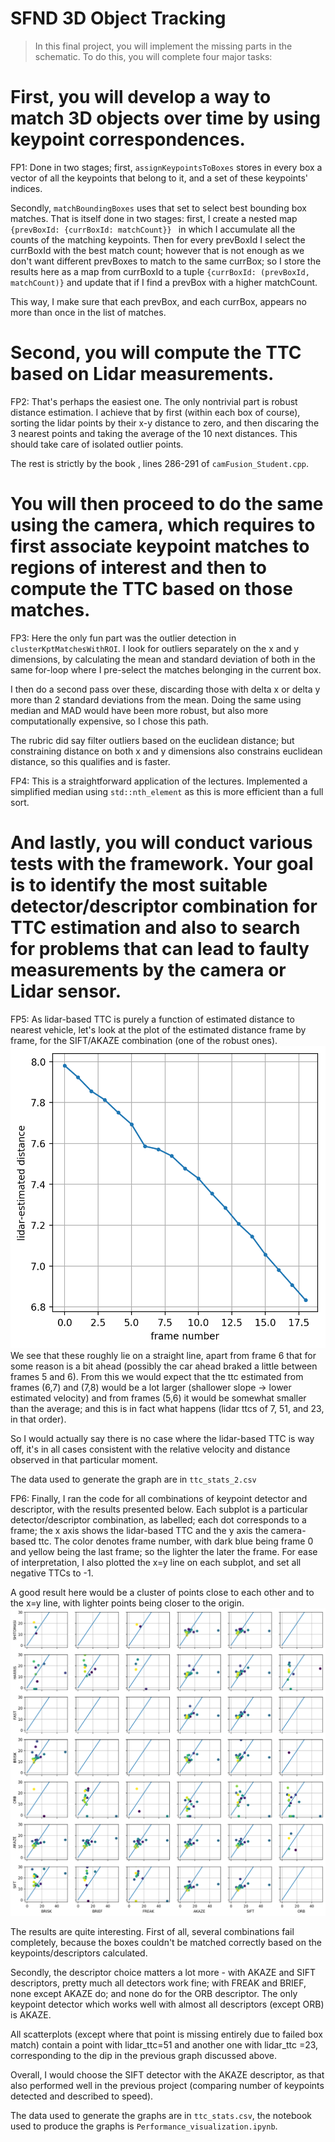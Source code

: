 # SFND 3D Object Tracking

> In this final project, you will implement the missing parts in the schematic. To do this, you will complete four major tasks: 
# First, you will develop a way to match 3D objects over time by using keypoint correspondences. 

FP1: Done in two stages; first, `assignKeypointsToBoxes` stores in every box a vector of all the keypoints that belong to it,
and a set of these keypoints' indices. 

Secondly, `matchBoundingBoxes` uses that set to select best bounding box matches. That is itself done in two stages: first, 
I create a nested map `{prevBoxId: {currBoxId: matchCount}} ` in which I accumulate all the counts of the matching keypoints.
Then for every prevBoxId I select the currBoxId with the best match count; however that is not enough as we don't want 
different prevBoxes to match to the same currBox; so I store the results here as a map from currBoxId to a tuple
`{currBoxId: (prevBoxId, matchCount)}` and update that if I find a prevBox with a higher matchCount.

This way, I make sure that each prevBox, and each currBox, appears no more than once in the list of matches.

# Second, you will compute the TTC based on Lidar measurements. 

FP2: That's perhaps the easiest one. The only nontrivial part is robust distance estimation. I achieve that by first 
(within each box of course), sorting the lidar points by their x-y distance to zero, and then discaring the 3 nearest
points and taking the average of the 10 next distances. This should take care of isolated outlier points.

The rest is strictly by the book , lines 286-291 of `camFusion_Student.cpp`.

# You will then proceed to do the same using the camera, which requires to first associate keypoint matches to regions of interest and then to compute the TTC based on those matches. 
FP3: Here the only fun part was the outlier detection in  `clusterKptMatchesWithROI`. I look for outliers separately on the x 
and y dimensions, by calculating the mean and standard deviation of both in the same for-loop where I pre-select the 
matches belonging in the current box.

I then do a second pass over these, discarding those with delta x or delta y more than 2 standard deviations from the mean.
Doing the same using median and MAD would have been more robust, but also more computationally expensive, so I chose this path.

The rubric did say filter outliers based on the euclidean distance; but constraining distance on both x and y dimensions
also constrains euclidean distance, so this qualifies and is faster. 

FP4: This is a straightforward application of the lectures. Implemented a simplified median using `std::nth_element`
as this is more efficient than a full sort.

# And lastly, you will conduct various tests with the framework. Your goal is to identify the most suitable detector/descriptor combination for TTC estimation and also to search for problems that can lead to faulty measurements by the camera or Lidar sensor. 
FP5: As lidar-based TTC is purely a function of estimated distance to nearest vehicle, let's look at the plot of the estimated distance frame by frame, for the SIFT/AKAZE combination (one of the robust ones).
![lidar_distance](images/lidar_distance.png)
We see that these roughly lie on a straight line, apart from frame 6 that for some reason is a bit ahead (possibly the car ahead
braked a little between frames 5 and 6). From this we 
would expect that the ttc estimated from frames (6,7) and (7,8) would be a lot larger (shallower slope -> lower estimated velocity)
and from frames (5,6) it would be somewhat smaller than the average; and this is in fact what happens (lidar ttcs of 7, 51, and 23, in that order). 

So I would actually say there is no case where the lidar-based TTC is way off, it's in all cases consistent with the relative
velocity and distance observed in that particular moment.

The data used to generate the graph are in `ttc_stats_2.csv`

FP6: Finally, I ran the code for all combinations of keypoint detector and descriptor, with the results presented below.
Each subplot is a particular detector/descriptor combination, as labelled; each dot corresponds to a frame; the x axis shows the lidar-based
TTC and the y axis the camera-based ttc. The color denotes frame number, with dark blue being frame 0 and yellow being the last
frame; so the lighter the later the frame. For ease of interpretation, I also plotted the x=y line on each subplot, and set all
negative TTCs to -1. 

A good result here would be a cluster of points close to each other and to the x=y line, with lighter points being closer to the origin.
![comparison](images/detector_descriptor_comparison.png)

The results are quite interesting. First of all, several combinations fail completely, because the boxes couldn't be matched 
correctly based on the keypoints/descriptors calculated. 

Secondly, the descriptor choice matters a lot more - with AKAZE and SIFT descriptors, pretty much all detectors work fine; 
with FREAK and BRIEF, none except AKAZE do; and none do for the ORB descriptor. 
The only keypoint detector which works well with almost all descriptors (except ORB) is AKAZE.

All scatterplots (except where that point is missing entirely due to failed box match) contain a point with lidar_ttc=51
and another one with lidar_ttc =23, corresponding to the dip in the previous graph discussed above.

Overall, I would choose the SIFT detector with the AKAZE descriptor, as that also performed well in the previous project
(comparing number of keypoints detected and described to speed).

The data used to generate the graphs are in `ttc_stats.csv`, the notebook used to produce the graphs is `Performance_visualization.ipynb`.